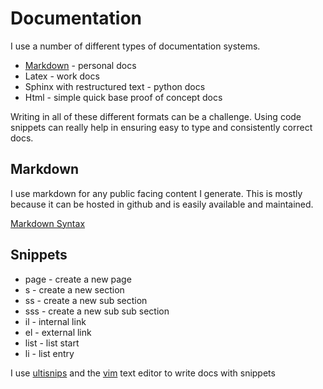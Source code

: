 Documentation
=========================

I use a number of different types of documentation systems.

* [Markdown](https://github.com/ianreay/doc/blob/master/documentation.md#Markdown) - personal docs
* Latex - work docs
* Sphinx with restructured text - python docs
* Html - simple quick base proof of concept docs

Writing in all of these different formats can be a challenge. Using code snippets can really help in ensuring easy to type and consistently correct docs.

Markdown
-------------------------

I use markdown for any public facing content I generate. This is mostly because it can be hosted in github and is easily available and maintained.

[Markdown Syntax](http://daringfireball.net/projects/markdown/syntax)

Snippets
-------------------------

* page - create a new page
* s - create a new section
* ss - create a new sub section
* sss - create a new sub sub section
* il - internal link
* el - external link
* list - list start
* li - list entry

I use [ultisnips](https://github.com/SirVer/ultisnips) and the [vim](http://www.vim.org/) text editor to write docs with snippets
